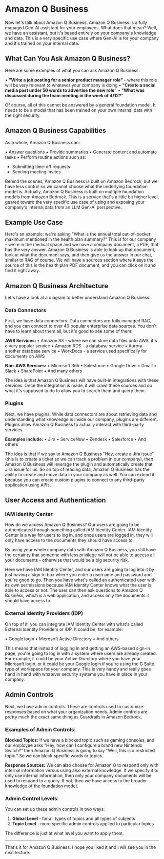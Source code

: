 # Amazon Q Business

Now let's talk about Amazon Q Business. Amazon Q Business is a fully managed Gen-AI assistant for your employees. What does that mean? Well, we have an assistant, but it's based entirely on your company's knowledge and data. This is a very specific use case where Gen-AI is for your company and it's trained on your internal data.

## **What Can You Ask Amazon Q Business?**

Here are some examples of what you can ask Amazon Q Business:

• **"Write a job posting for a senior product manager role"** - where this role will be very relevant to whatever your company is doing
• **"Create a social media post under 50 words to advertise the new role"**
• **"What was discussed during the team meeting in the week of 4/12?"**

Of course, all of this cannot be answered by a general foundation model. It needs to be a model that has been trained on your own internal data with the right security.

## **Amazon Q Business Capabilities**

As a whole, Amazon Q Business can:

• Answer questions
• Provide summaries
• Generate content and automate tasks
• Perform routine actions such as:
  - Submitting time-off requests
  - Sending meeting invites

Behind the scenes, Amazon Q Business is built on Amazon Bedrock, but we have less control so we cannot choose what the underlying foundation model is. Actually, Amazon Q Business is built on multiple foundation models from Amazon Bedrock. This is a service that's a little bit higher level, geared toward the very specific use case of using and exposing your company's internal data from an LLM Gen-AI perspective.

## **Example Use Case**

Here's an example: we're asking "What is the annual total out-of-pocket maximum mentioned in the health plan summary?" This is for our company - we're in the medical space and we have a company document, a PDF, that has the very answer. Amazon Q Business is able to look up that document, look at what the document says, and then give us the answer in our chat, similar to RAG of course. We will have a sources section where it says the source of this is the health plan PDF document, and you can click on it and find it right away.

## **Amazon Q Business Architecture**

Let's have a look at a diagram to better understand Amazon Q Business.

### **Data Connectors**

First, we have data connectors. Data connectors are fully managed RAG, and you can connect to over 40 popular enterprise data sources. You don't have to learn about them all, but it's good to see some of them:

**AWS Services:**
• Amazon S3 - where we can store data files onto AWS, it's a very popular service
• Amazon RDS - a database service
• Aurora - another database service
• WorkDocs - a service used specifically for documents on AWS

**Non-AWS Services:**
• Microsoft 365
• Salesforce
• Google Drive
• Gmail
• Slack
• SharePoint
• And many others

The idea is that Amazon Q Business will have built-in integrations with these services. Once the integration is made, it will crawl these sources and do what it's supposed to do to allow you to search them and query them.

### **Plugins**

Next, we have plugins. While data connectors are about retrieving data and understanding what knowledge is inside our company, plugins are different. Plugins allow Amazon Q Business to actually interact with third-party services.

**Examples include:**
• Jira
• ServiceNow
• Zendesk
• Salesforce
• And others

The idea is that if we say to Amazon Q Business "Hey, create a Jira issue" (this is to create a ticket so we can track a problem in our company), then Amazon Q Business will leverage the plugin and automatically create that Jira issue for us. So on top of reading data, Amazon Q Business has the ability to create and move data in your company as well. You can extend it because you can create custom plugins to connect to any third-party application using APIs.

## **User Access and Authentication**

### **IAM Identity Center**

How do we access Amazon Q Business? Our users are going to be authenticated through something called IAM Identity Center. IAM Identity Center is a way for users to log in, and once users are logged in, they will only have access to the documents they should have access to.

By using your whole company data with Amazon Q Business, you still have the certainty that someone with less privilege will not be able to access all your documents - otherwise that would be a big security risk.

Here we have IAM Identity Center, and our users are going to log into it by just having a sign-in box where you enter a username and password and you're good to go. Then you have what's called an authenticated user with its own permissions because IAM Identity Center knows what the user is able to access or not. The user can then ask questions to Amazon Q Business, which is a web application, and access only the documents it should have access to.

### **External Identity Providers (IDP)**

On top of it, you can integrate IAM Identity Center with what's called External Identity Providers or IDP. It could be, for example:

• Google login
• Microsoft Active Directory
• And others

This means that instead of logging in and getting an AWS-based sign-in page, you're going to log in with a system where users are already created. For example, it could be your Active Directory where you have your Microsoft login, or it could be your Google login if you're using the G Suite type of workspace for your company. This is very handy and really goes hand in hand with whatever security systems you have in place in your company.

## **Admin Controls**

Next, we have admin controls. These are controls used to customize responses based on what your organization needs. Admin controls are pretty much the exact same thing as Guardrails in Amazon Bedrock.

### **Examples of Admin Controls:**

**Blocked Topics:** If we have a blocked topic such as gaming consoles, and our employee asks "Hey, how can I configure a brand new Nintendo Switch?" then Amazon Q Business is going to say "Well, this is a restricted topic." So we can block specific words or topics.

**Response Sources:** We can also choose for Amazon Q to respond only with internal information versus using also external knowledge. If we specify it to only use internal information, then only your company documents will be used to respond to a query. If not, then we have access to the broader knowledge of the foundation model.

### **Admin Control Levels:**

You can set up these admin controls in two ways:

1. **Global Level** - for all types of topics and all types of subjects
2. **Topic Level** - more specific admin controls applied to particular topics

The difference is just at what level you want to apply them.

---

That's it for Amazon Q Business. I hope you liked it and I will see you in the next lecture.